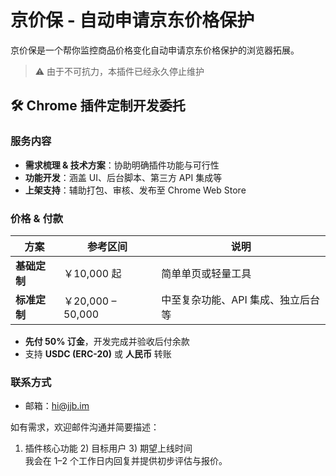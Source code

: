 # 京价保 - 自动申请京东价格保护

京价保是一个帮你监控商品价格变化自动申请京东价格保护的浏览器拓展。

> ⚠️ 由于不可抗力，本插件已经永久停止维护


## 🛠️ Chrome 插件定制开发委托

### 服务内容
- **需求梳理 & 技术方案**：协助明确插件功能与可行性  
- **功能开发**：涵盖 UI、后台脚本、第三方 API 集成等  
- **上架支持**：辅助打包、审核、发布至 Chrome Web Store  

### 价格 & 付款
| 方案 | 参考区间 | 说明 |
| --- | --- | --- |
| **基础定制** | ￥10,000 起 | 简单单页或轻量工具 |
| **标准定制** | ￥20,000 – 50,000 | 中至复杂功能、API 集成、独立后台等 |

- **先付 50% 订金**，开发完成并验收后付余款  
- 支持 **USDC (ERC-20)** 或 **人民币** 转账  

### 联系方式
- 邮箱：<hi@jjb.im>

如有需求，欢迎邮件沟通并简要描述：  
1) 插件核心功能 2) 目标用户 3) 期望上线时间  
我会在 1–2 个工作日内回复并提供初步评估与报价。

